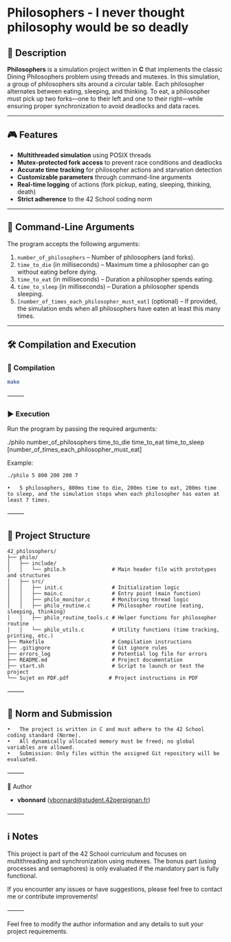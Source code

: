 # Philosophers - I never thought philosophy would be so deadly

## 📌 Description

**Philosophers** is a simulation project written in **C** that implements the classic Dining Philosophers problem using threads and mutexes. In this simulation, a group of philosophers sits around a circular table. Each philosopher alternates between eating, sleeping, and thinking. To eat, a philosopher must pick up two forks—one to their left and one to their right—while ensuring proper synchronization to avoid deadlocks and data races.

---

## 🎮 Features

- **Multithreaded simulation** using POSIX threads
- **Mutex-protected fork access** to prevent race conditions and deadlocks
- **Accurate time tracking** for philosopher actions and starvation detection
- **Customizable parameters** through command-line arguments
- **Real-time logging** of actions (fork pickup, eating, sleeping, thinking, death)
- **Strict adherence** to the 42 School coding norm

---

## 🚀 Command-Line Arguments

The program accepts the following arguments:

1. `number_of_philosophers` – Number of philosophers (and forks).
2. `time_to_die` (in milliseconds) – Maximum time a philosopher can go without eating before dying.
3. `time_to_eat` (in milliseconds) – Duration a philosopher spends eating.
4. `time_to_sleep` (in milliseconds) – Duration a philosopher spends sleeping.
5. `[number_of_times_each_philosopher_must_eat]` (optional) – If provided, the simulation ends when all philosophers have eaten at least this many times.

---

## 🛠 Compilation and Execution


### 🔧 Compilation

```sh
make
```


⸻

### ▶️ Execution

Run the program by passing the required arguments:

./philo number_of_philosophers time_to_die time_to_eat time_to_sleep [number_of_times_each_philosopher_must_eat]

Example:

```sh
./philo 5 800 200 200 7
```
	•	5 philosophers, 800ms time to die, 200ms time to eat, 200ms time to sleep, and the simulation stops when each philosopher has eaten at least 7 times.

⸻


## 📂 Project Structure
```
42_philosophers/
├── philo/
│   ├── include/
│   │   └── philo.h               # Main header file with prototypes and structures
│   ├── src/
│   │   ├── init.c                # Initialization logic
│   │   ├── main.c                # Entry point (main function)
│   │   ├── philo_monitor.c       # Monitoring thread logic
│   │   ├── philo_routine.c       # Philosopher routine (eating, sleeping, thinking)
│   │   ├── philo_routine_tools.c # Helper functions for philosopher routine
│   │   └── philo_utils.c         # Utility functions (time tracking, printing, etc.)
├── Makefile                      # Compilation instructions
├── .gitignore                    # Git ignore rules
├── errors_log                    # Potential log file for errors
├── README.md                     # Project documentation
├── start.sh                      # Script to launch or test the project
└── Sujet en PDF.pdf             # Project instructions in PDF
```

⸻

## 📝 Norm and Submission
	•	The project is written in C and must adhere to the 42 School coding standard (Norme).
	•	All dynamically allocated memory must be freed; no global variables are allowed.
	•	Submission: Only files within the assigned Git repository will be evaluated.

⸻

👤 Author
-   **vbonnard** (<vbonnard@student.42perpignan.fr>)

⸻

## ℹ️ Notes

This project is part of the 42 School curriculum and focuses on multithreading and synchronization using mutexes. The bonus part (using processes and semaphores) is only evaluated if the mandatory part is fully functional.

If you encounter any issues or have suggestions, please feel free to contact me or contribute improvements!

⸻

Feel free to modify the author information and any details to suit your project requirements.
